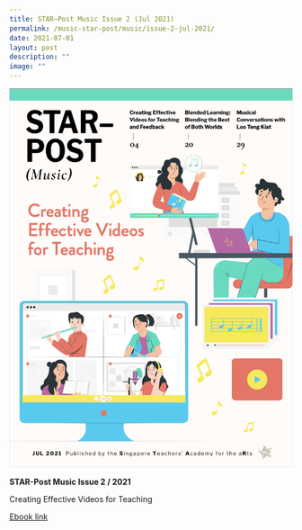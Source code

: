 ```yaml
---
title: STAR–Post Music Issue 2 (Jul 2021)
permalink: /music-star-post/music/issue-2-jul-2021/
date: 2021-07-01
layout: post
description: ""
image: ""
---
```

![](/images/star-post-music-issue-2-2021-cover.png)

**STAR-Post Music Issue 2 / 2021**

Creating Effective Videos for Teaching

[Ebook link](https://joom.ag/SVZI)